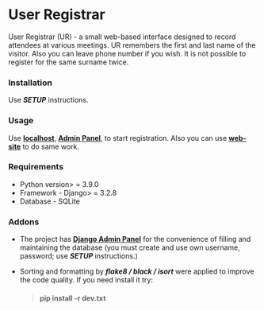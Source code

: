 # User Registrar

User Registrar (UR) - a small web-based interface designed to record attendees 
at various meetings. UR remembers the first and last name of the visitor.
Also you can leave phone number if you wish.
It is not possible to register for the same surname twice.


### Installation

Use ***SETUP*** instructions.


### Usage

Use **[localhost](http://127.0.0.1:8000/)**, 
**[Admin Panel](http://127.0.0.1:8000/admin/)**,
to start registration.
Also you can use 
**[web-site](http://...)**
to do same work.



### Requirements
+ Python version> = 3.9.0
+ Framework - Django> = 3.2.8
+ Database - SQLite

### Addons


+ The project has **[Django Admin Panel](http://127.0.0.1:8000/admin/)**
  for the convenience of filling and maintaining the database
  (you must create and use own username, password; use ***SETUP*** instructions.)


+ Sorting and formatting by ***flake8 / black / isort*** 
  were applied to improve the code quality. If you need install it try:
  
    >#### pip install -r dev.txt